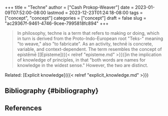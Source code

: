 +++
title = "Techne"
author = ["Cash Prokop-Weaver"]
date = 2023-01-09T07:52:00-08:00
lastmod = 2023-12-23T01:24:18-08:00
tags = ["concept", "concept"]
categories = ["concept"]
draft = false
slug = "ac29367f-9461-4746-9cee-7995818fc894"
+++

> In philosophy, techne is a term that refers to making or doing, which in turn is derived from the Proto-Indo-European root "Teks-" meaning "to weave," also "to fabricate". As an activity, technē is concrete, variable, and context-dependent. The term resembles the concept of epistēmē [[Episteme]({{< relref "episteme.md" >}})]in the implication of knowledge of principles, in that "both words are names for knowledge in the widest sense." However, the two are distinct.

Related: [Explicit knowledge]({{< relref "explicit_knowledge.md" >}})


## Bibliography {#bibliography}

## References

<style>.csl-entry{text-indent: -1.5em; margin-left: 1.5em;}</style><div class="csl-bib-body">
</div>
